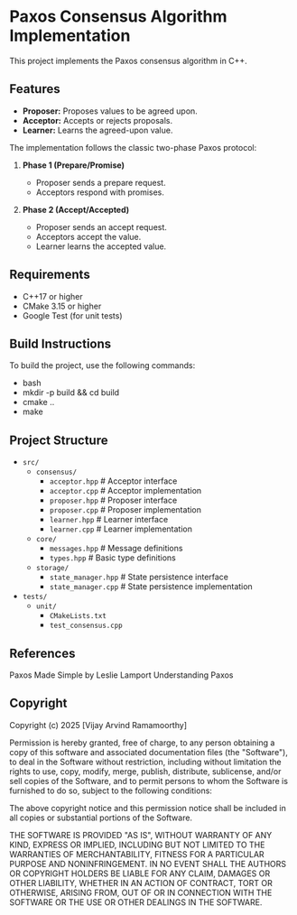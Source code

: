 # Paxos Consensus Algorithm Implementation

This project implements the Paxos consensus algorithm in C++.

## Features

* **Proposer:** Proposes values to be agreed upon.
* **Acceptor:** Accepts or rejects proposals.
* **Learner:** Learns the agreed-upon value.

The implementation follows the classic two-phase Paxos protocol:

1. **Phase 1 (Prepare/Promise)**
    * Proposer sends a prepare request.
    * Acceptors respond with promises.

2. **Phase 2 (Accept/Accepted)**
    * Proposer sends an accept request.
    * Acceptors accept the value.
    * Learner learns the accepted value.

## Requirements

* C++17 or higher
* CMake 3.15 or higher
* Google Test (for unit tests)


## Build Instructions

To build the project, use the following commands:

* bash
* mkdir -p build && cd build
* cmake ..
* make

## Project Structure


* `src/`
    * `consensus/`
        * `acceptor.hpp`      # Acceptor interface
        * `acceptor.cpp`      # Acceptor implementation
        * `proposer.hpp`      # Proposer interface
        * `proposer.cpp`      # Proposer implementation
        * `learner.hpp`       # Learner interface
        * `learner.cpp`       # Learner implementation
    * `core/`
        * `messages.hpp`      # Message definitions
        * `types.hpp`         # Basic type definitions
    * `storage/`
        * `state_manager.hpp` # State persistence interface
        * `state_manager.cpp` # State persistence implementation
* `tests/`
    * `unit/`
        * `CMakeLists.txt`
        * `test_consensus.cpp`

## References
Paxos Made Simple by Leslie Lamport
Understanding Paxos
## Copyright
Copyright (c) 2025 [Vijay Arvind Ramamoorthy]

Permission is hereby granted, free of charge, to any person obtaining a copy
of this software and associated documentation files (the "Software"), to deal
in the Software without restriction, including without limitation the rights
to use, copy, modify, merge, publish, distribute, sublicense, and/or sell
copies of the Software, and to permit persons to whom the Software is
furnished to do so, subject to the following conditions:

The above copyright notice and this permission notice shall be included in
all copies or substantial portions of the Software.

THE SOFTWARE IS PROVIDED "AS IS", WITHOUT WARRANTY OF ANY KIND, EXPRESS OR
IMPLIED, INCLUDING BUT NOT LIMITED TO THE WARRANTIES OF MERCHANTABILITY,
FITNESS FOR A PARTICULAR PURPOSE AND NONINFRINGEMENT. IN NO EVENT SHALL THE
AUTHORS OR COPYRIGHT HOLDERS BE LIABLE FOR ANY CLAIM, DAMAGES OR OTHER
LIABILITY, WHETHER IN AN ACTION OF CONTRACT, TORT OR OTHERWISE, ARISING FROM,
OUT OF OR IN CONNECTION WITH THE SOFTWARE OR THE USE OR OTHER DEALINGS IN
THE SOFTWARE.
